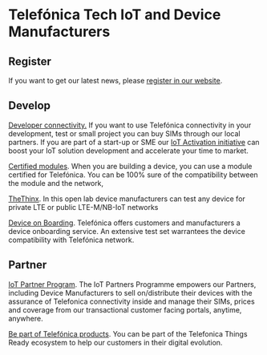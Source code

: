 # Telefónica Tech IoT and Device Manufacturers

## Register

If you want to get our latest news, please [register in our website](https://iot.telefonica.com/en/contact/).

## Develop

[Developer connectivity.](https://iot.telefonica.com/en/contact/) If you want to use Telefónica connectivity in your development, test or small project you can buy  SIMs through our local partners. If you are part of a start-up or SME our [IoT Activation initiative](https://iotactivation.wayra.co/) can boost your IoT solution development and accelerate your time to market.

[Certified modules](https://iot.telefonica.com/en/contact/). When you are building a device, you can use a module certified for Telefónica. You can be 100% sure of the compatibility between the module and the network,

[TheThinx](https://iot.telefonica.com/en/about-us/the-thinx-iot-lab/). In this open lab device manufacturers can test any device for private LTE or public LTE-M/NB-IoT  networks

[Device on Boarding](https://iot.telefonica.com/en/contact/). Telefónica  offers customers and manufacturers a device onboarding service. An extensive test set warrantees the device compatibility with Telefónica  network.

## Partner

[IoT  Partner Program](https://partners.telefonica.com/). The IoT Partners Programme empowers our Partners, including Device Manufacturers to sell on/distribute their devices with the assurance of Telefonica connectivity inside and manage their SIMs, prices and coverage from our transactional customer facing portals, anytime, anywhere.

[Be part of Telefónica  products](https://iot.telefonica.com/en/solutions/connect/things-ready-link/). You can be part of the Telefonica Things Ready ecosystem to help our customers in their digital evolution.

